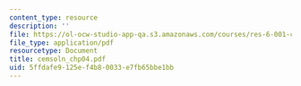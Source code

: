 ```yaml
---
content_type: resource
description: ''
file: https://ol-ocw-studio-app-qa.s3.amazonaws.com/courses/res-6-001-continuum-electromechanics-spring-2009/5ffdafe9125ef4b80033e7fb65bbe1bb_cemsoln_chp04.pdf
file_type: application/pdf
resourcetype: Document
title: cemsoln_chp04.pdf
uid: 5ffdafe9-125e-f4b8-0033-e7fb65bbe1bb
---
```

